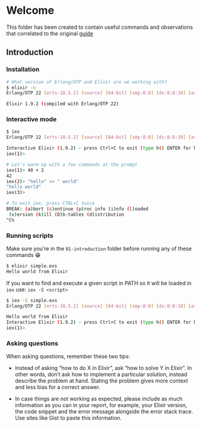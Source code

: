 # Welcome

This folder has been created to contain useful commands and observations that correlated to the original [guide](https://elixir-lang.org/getting-started/introduction.html)

## Introduction

### Installation

```sh
# What version of Erlang/OTP and Elixir are we working with?
$ elixir -v
Erlang/OTP 22 [erts-10.5.2] [source] [64-bit] [smp:8:8] [ds:8:8:10] [async-threads:1] [hipe] [dtrace]

Elixir 1.9.2 (compiled with Erlang/OTP 22)
```

### Interactive mode

```sh
$ iex
Erlang/OTP 22 [erts-10.5.2] [source] [64-bit] [smp:8:8] [ds:8:8:10] [async-threads:1] [hipe] [dtrace]

Interactive Elixir (1.9.2) - press Ctrl+C to exit (type h() ENTER for help)
iex(1)> 

# Let's warm up with a few commands at the prompt
iex(1)> 40 + 2
42
iex(2)> "hello" <> " world"
"hello world"
iex(3)> 

# To exit iex, press CTRL+C twice
BREAK: (a)bort (c)ontinue (p)roc info (i)nfo (l)oaded
 (v)ersion (k)ill (D)b-tables (d)istribution
^C%
```

### Running scripts

Make sure you're in the `01-introduction` folder before running any of these commands 😁

```sh
$ elixir simple.exs
Hello world from Elixir
```

If you want to find and execute a given script in PATH so it will be loaded in `iex` use: `iex -S <script>`

```sh
$ iex -S simple.exs
Erlang/OTP 22 [erts-10.5.2] [source] [64-bit] [smp:8:8] [ds:8:8:10] [async-threads:1] [hipe] [dtrace]

Hello world from Elixir
Interactive Elixir (1.9.2) - press Ctrl+C to exit (type h() ENTER for help)
iex(1)> 

```

### Asking questions

When asking questions, remember these two tips:

+ Instead of asking “how to do X in Elixir”, ask “how to solve Y in Elixir”. In other words, don’t ask how to implement a particular solution, instead describe the problem at hand. Stating the problem gives more context and less bias for a correct answer.

+ In case things are not working as expected, please include as much information as you can in your report, for example, your Elixir version, the code snippet and the error message alongside the error stack trace. Use sites like Gist to paste this information.
